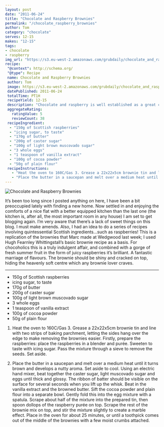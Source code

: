 ```yaml
---
layout: post
date: "2011-06-24"
title: "Chocolate and Raspberry Brownies"
permalink: "/chocolate_raspberry_brownies"
author: Tom
category: "chocolate"
serves: 12-15
makes: "12-15"
tags:
- chocolate
- raspberry
img_url: "https://s3.eu-west-2.amazonaws.com/grubdaily/chocolate_and_raspberry_brownies.jpg"
recipe:
 "@context": http://schema.org/
 "@type": Recipe
 name: Chocolate and Raspberry Brownies
 author: Tom
 image: https://s3.eu-west-2.amazonaws.com/grubdaily/chocolate_and_raspberry_brownies.jpg
 datePublished: 2011-06-24
 totalTime: PT1H
 recipeYield: 12-15
 description: "Chocolate and raspberry is well established as a great combination, and in this form of a brownie, it's simply heaven."
 aggregateRating:
   ratingValue: 5
   reviewCount: 38
 recipeIngredient:
  - "150g of Scottish raspberries"
  - "icing sugar, to taste"
  - "170g of butter"
  - "200g of caster sugar"
  - "100g of light brown muscovado sugar"
  - "3 whole eggs"
  - "1 teaspoon of vanilla extract"
  - "100g of cocoa powder"
  - "50g of plain flour"
 recipeInstructions:
   - "Heat the oven to 160C/Gas 3. Grease a 22x22x5cm brownie tin and line with two strips of baking parchment, letting the sides hang over the edge to make removing the brownies easier. Firstly, prepare the raspberries: place the raspberries in a blender and purée. Sweeten to taste with icing sugar. Pass the mixture through a sieve to remove the seeds. Set aside."
   - "Place the butter in a saucepan and melt over a medium heat until it turns brown and develops a nutty aroma. Set aside to cool. Using an electric hand mixer, beat together the caster sugar, light muscovado sugar and eggs until thick and glossy. The ribbon of batter should be visible on the surface for several seconds when you lift up the whisk. Beat in the vanilla extract and the browned butter. Sift the cocoa powder and plain flour into a separate bowl. Gently fold this into the egg mixture with a spatula. Scrape about half of the mixture into the prepared tin, then spoon dollops of the raspberry purée on top. Scrape the rest of the brownie mix on top, and stir the mixture slightly to create a marble effect. Place in the oven for about 25 minutes, or until a toothpick comes out of the middle of the brownies with a few moist crumbs attached."
---
```

<img src="https://s3.eu-west-2.amazonaws.com/grubdaily/chocolate_and_raspberry_brownies.jpg" alt="Chocolate and Raspberry Brownies" />

It’s been too long since I posted anything on here, I have been a bit preoccupied lately with finding a new home. Now settled in and enjoying the comforts of a nice flat with a better equipped kitchen than the last one (the kitchen is, after all, the most important room in any house) I am set to get blogging again. I’m very aware that there’s a lack of sweet things on this blog. I must make amends. Also, I had an idea to do a series of recipes involving quintessential Scottish ingredients…such as raspberries! This is a replication of the brownies that Marc made at Wedgwood last week; I used Hugh Fearnley Whittingstall’s basic brownie recipe as a basis. For chocoholics this is a truly indulgent affair, and combined with a gorge of fresh summer fruit in the form of juicy raspberries it’s brilliant. A fantastic marriage of flavours. The brownie should be shiny and cracked on top, hiding the heavenly soft centre which any brownie lover craves.

---
* 150g of Scottish raspberries
* icing sugar, to taste
* 170g of butter
* 200g of caster sugar
* 100g of light brown muscovado sugar
* 3 whole eggs
* 1 teaspoon of vanilla extract
* 100g of cocoa powder
* 50g of plain flour

1. Heat the oven to 160C/Gas 3. Grease a 22x22x5cm brownie tin and line with two strips of baking parchment, letting the sides hang over the edge to make removing the brownies easier. Firstly, prepare the raspberries: place the raspberries in a blender and purée. Sweeten to taste with icing sugar. Pass the mixture through a sieve to remove the seeds. Set aside.

2. Place the butter in a saucepan and melt over a medium heat until it turns brown and develops a nutty aroma. Set aside to cool. Using an electric hand mixer, beat together the caster sugar, light muscovado sugar and eggs until thick and glossy. The ribbon of batter should be visible on the surface for several seconds when you lift up the whisk. Beat in the vanilla extract and the browned butter. Sift the cocoa powder and plain flour into a separate bowl. Gently fold this into the egg mixture with a spatula. Scrape about half of the mixture into the prepared tin, then spoon dollops of the raspberry purée on top. Scrape the rest of the brownie mix on top, and stir the mixture slightly to create a marble effect. Place in the oven for about 25 minutes, or until a toothpick comes out of the middle of the brownies with a few moist crumbs attached.
